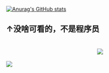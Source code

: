 [![Anurag's GitHub stats](https://github-readme-stats.vercel.app/api?username=mc506lw&theme=react&locale=cn)](https://github.com/anuraghazra/github-readme-stats)
## ↑没啥可看的，不是程序员
<h1 align="center"> <a href="https://sunguoqi.com/"> <img src="https://readme-typing-svg.herokuapp.com/?lines=console.log(%22Hello%2C%20World!%22);B站是我永远的家!&center=true&size=27"> </a> </h1>
<div align="value"> <img src="https://stats.justsong.cn/api/bilibili/?id=696652305&lang=zh-CN&theme=react"> </div>

